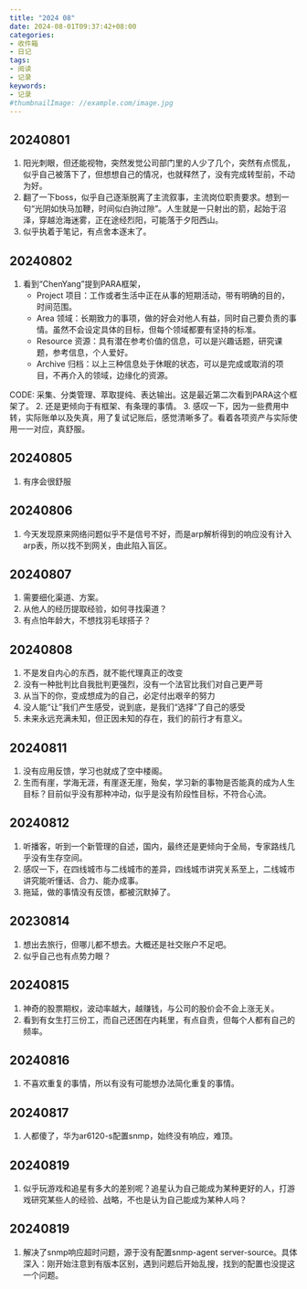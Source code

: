 ```yaml
---
title: "2024 08"
date: 2024-08-01T09:37:42+08:00
categories:
- 收件箱
- 日记
tags:
- 阅读
- 记录
keywords:
- 记录
#thumbnailImage: //example.com/image.jpg
---
```


<!--more-->
## 20240801
1. 阳光刺眼，但还能视物，突然发觉公司部门里的人少了几个，突然有点慌乱，似乎自己被落下了，但想想自己的情况，也就释然了，没有完成转型前，不动为好。
2. 翻了一下boss，似乎自己逐渐脱离了主流叙事，主流岗位职责要求。想到一句“光阴如快马加鞭，时间似白驹过隙”。人生就是一只射出的箭，起始于沼泽，穿越沧海迷雾，正在途经烈阳，可能落于夕阳西山。
3. 似乎执着于笔记，有点舍本逐末了。

## 20240802
1. 看到“ChenYang”提到PARA框架，
    - Project 项目：工作或者生活中正在从事的短期活动，带有明确的目的，时间范围。 
    - Area 领域：长期致力的事项，做的好会对他人有益，同时自己要负责的事情。虽然不会设定具体的目标，但每个领域都要有坚持的标准。 
    - Resource 资源：具有潜在参考价值的信息，可以是兴趣话题，研究课题，参考信息，个人爱好。 
    - Archive 归档：以上三种信息处于休眠的状态，可以是完成或取消的项目，不再介入的领域，边缘化的资源。

CODE: 采集、分类管理、萃取提纯、表达输出。这是最近第二次看到PARA这个框架了。
2. 还是更倾向于有框架、有条理的事情。
3. 感叹一下，因为一些费用中转，实际账单以及失真，用了复试记账后，感觉清晰多了。看着各项资产与实际使用一一对应，真舒服。

## 20240805
1. 有序会很舒服

## 20240806
1. 今天发现原来网络问题似乎不是信号不好，而是arp解析得到的响应没有计入arp表，所以找不到网关，由此陷入盲区。
## 20240807
1. 需要细化渠道、方案。
2. 从他人的经历提取经验，如何寻找渠道？
3. 有点怕年龄大，不想找羽毛球搭子？

## 20240808
1. 不是发自内心的东西，就不能代理真正的改变
2. 没有一种批判比自我批判更强烈，没有一个法官比我们对自己更严苛
3. 从当下的你，变成想成为的自己，必定付出艰辛的努力
4. 没人能“让”我们产生感受，说到底，是我们“选择”了自己的感受
5. 未来永远充满未知，但正因未知的存在，我们的前行才有意义。

## 20240811
1. 没有应用反馈，学习也就成了空中楼阁。
2. 生而有崖，学海无涯，有崖逐无崖，殆矣，学习新的事物是否能真的成为人生目标？目前似乎没有那种冲动，似乎是没有阶段性目标，不符合心流。

## 20240812
1. 听播客，听到一个新管理的自述，国内，最终还是更倾向于全局，专家路线几乎没有生存空间。
2. 感叹一下，在四线城市与二线城市的差异，四线城市讲究关系至上，二线城市讲究能听懂话、合力、能办成事。
3. 拖延，做的事情没有反馈，都被沉默掉了。

## 20230814
1. 想出去旅行，但哪儿都不想去。大概还是社交账户不足吧。
2. 似乎自己也有点势力眼？

## 20240815
1. 神奇的股票期权，波动率越大，越赚钱，与公司的股价会不会上涨无关。
2. 看到有女生打三份工，而自己还困在内耗里，有点自责，但每个人都有自己的频率。

## 20240816
1. 不喜欢重复的事情，所以有没有可能想办法简化重复的事情。

## 20240817
1. 人都傻了，华为ar6120-s配置snmp，始终没有响应，难顶。

## 20240819
1. 似乎玩游戏和追星有多大的差别呢？追星认为自己能成为某种更好的人，打游戏研究某些人的经验、战略，不也是认为自己能成为某种人吗？

## 20240819
1. 解决了snmp响应超时问题，源于没有配置snmp-agent server-source。具体深入：刚开始注意到有版本区别，遇到问题后开始乱搜，找到的配置也没提这一个问题。